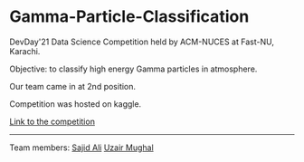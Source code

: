 # Gamma-Particle-Classification
DevDay'21 Data Science Competition held by ACM-NUCES at Fast-NU, Karachi.

Objective: to classify high energy Gamma particles in atmosphere.

Our team came in at 2nd position.

Competition was hosted on kaggle.

[Link to the competition](https://www.kaggle.com/c/devday21-data-science-competition/) 

----

Team members:
[Sajid Ali](https://www.kaggle.com/ashrrr)
[Uzair Mughal](https://www.kaggle.com/uzairmughal)
